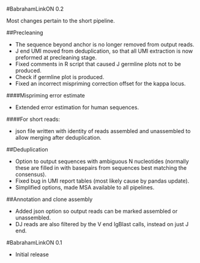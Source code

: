 #BabrahamLinkON 0.2

Most changes pertain to the short pipeline.

##Precleaning

* The sequence beyond anchor is no longer removed from output reads.
* J end UMI moved from deduplication, so that all UMI extraction is now preformed at precleaning stage.
* Fixed comments in R script that caused J germline plots not to be produced.
* Check if germline plot is produced.
* Fixed an incorrect mispriming correction offset for the kappa locus.

####Mispriming error estimate
* Extended error estimation for human sequences.

####For short reads:
* json file written with identity of reads assembled and unassembled to allow merging after deduplication.

##Deduplication
* Option to output sequences with ambiguous N nucleotides (normally these are filled in with basepairs from sequences best matching the consensus).
* Fixed bug in UMI report tables (most likely cause by pandas update).
* Simplified options, made MSA available to all pipelines.

##Annotation and clone assembly
* Added json option so output reads can be marked assembled or unassembled.
* DJ reads are also filtered by the V end IgBlast calls, instead on just J end.


#BabrahamLinkON 0.1

* Initial release

